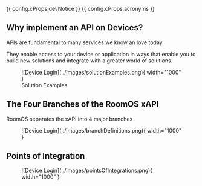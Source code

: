 {{ config.cProps.devNotice }}
{{ config.cProps.acronyms }}

## Why implement an API on Devices?

APIs are fundamental to many services we know an love today

They enable access to your device or application in ways that enable you to build new solutions and integrate with a greater world of solutions.

<figure markdown="span">
    ![Device Login](../images/solutionExamples.png){ width="1000" }
    <figcaption>Solution Examples</figcaption>
</figure>

## The Four Branches of the RoomOS xAPI

RoomOS separates the xAPI into 4 major branches

<figure markdown="span">
    ![Device Login](../images/branchDefinitions.png){ width="1000" }
</figure>

## Points of Integration

<figure markdown="span">
    ![Device Login](../images/pointsOfIntegrations.png){ width="1000" }
</figure>